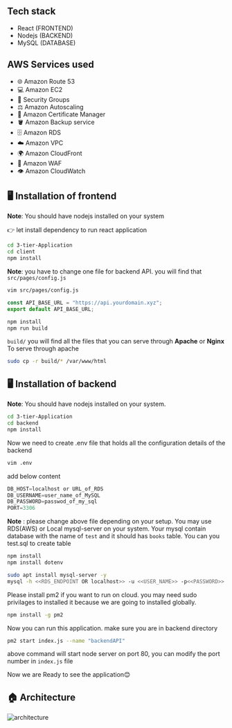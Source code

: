 ## Tech stack

- React (FRONTEND)
- Nodejs (BACKEND)
- MySQL (DATABASE)

## AWS Services used
- 🌐 Amazon Route 53
- 💻 Amazon EC2
- 🔐 Security Groups
- ⚖️ Amazon Autoscaling
- 🪪 Amazon Certificate Manager
- 🪣 Amazon Backup service
- 🗄️ Amazon RDS
- ☁️ Amazon VPC
- 🌍 Amazon CloudFront
- 🔐 Amazon WAF
- 👁️ Amazon CloudWatch

## 🖥️ Installation of frontend

**Note**: You should have nodejs installed on your system

👉 let install dependency to run react application

```sh
cd 3-tier-Application
cd client
npm install
```

**Note**: you have to change one file for backend API. you will find that `src/pages/config.js`

```sh
vim src/pages/config.js
```

```javascript
const API_BASE_URL = "https://api.yourdomain.xyz";
export default API_BASE_URL;
```

```sh
npm install 
npm run build 
```

 `build/` you will find all the files that you can serve through **Apache** or **Nginx**
 To serve through apache
```sh
sudo cp -r build/* /var/www/html
```

##  🖥️ ️Installation of backend

**Note**: You should have nodejs installed on your system.

```sh
cd 3-tier-Application
cd backend
npm install
```
Now we need to create .env file that holds all the configuration details of the backend

```sh
vim .env
```
add below content 

```javascript
DB_HOST=localhost or URL_of_RDS
DB_USERNAME=user_name_of_MySQL
DB_PASSWORD=passwod_of_my_sql
PORT=3306
```
**Note** : please change above file depending on your setup. You may use RDS(AWS) or Local mysql-server on your system. Your mysql contain database with the name of `test` and it should has `books` table. You can you test.sql to create table

```sh
npm install 
npm install dotenv
```

```sh
sudo apt install mysql-server -y
mysql -h <<RDS_ENDPOINT OR localhost>> -u <<USER_NAME>> -p<<PASSWORD>> test < test.sql
```

Please install pm2 if you want to run on cloud. you may need sudo privilages to installed it because we are going to installed globally.
```sh
npm install -g pm2
```

Now you can run this application. make sure you are in backend directory
```sh
pm2 start index.js --name "backendAPI"
```

above command will start node server on port 80, you can modify the port number in `index.js` file

Now we are Ready to see the application😊

## 🏠 Architecture
![architecture](https://github.com/satyam19arya/3-tier-Application/assets/77580311/1b6db6cc-e659-4b09-b565-85574f3b477b)
